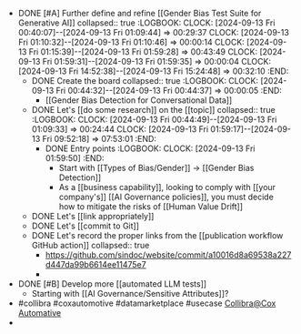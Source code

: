 - DONE [#A] Further define and refine [[Gender Bias Test Suite for Generative AI]]
  collapsed:: true
  :LOGBOOK:
  CLOCK: [2024-09-13 Fri 00:40:07]--[2024-09-13 Fri 01:09:44] =>  00:29:37
  CLOCK: [2024-09-13 Fri 01:10:32]--[2024-09-13 Fri 01:10:46] =>  00:00:14
  CLOCK: [2024-09-13 Fri 01:15:39]--[2024-09-13 Fri 01:59:28] =>  00:43:49
  CLOCK: [2024-09-13 Fri 01:59:31]--[2024-09-13 Fri 01:59:35] =>  00:00:04
  CLOCK: [2024-09-13 Fri 14:52:38]--[2024-09-13 Fri 15:24:48] =>  00:32:10
  :END:
	- DONE Create the board
	  collapsed:: true
	  :LOGBOOK:
	  CLOCK: [2024-09-13 Fri 00:44:32]--[2024-09-13 Fri 00:44:37] =>  00:00:05
	  :END:
		- [[Gender Bias Detection for Conversational Data]]
	- DONE Let's [[do some research]] on the [[topic]]
	  collapsed:: true
	  :LOGBOOK:
	  CLOCK: [2024-09-13 Fri 00:44:49]--[2024-09-13 Fri 01:09:33] =>  00:24:44
	  CLOCK: [2024-09-13 Fri 01:59:17]--[2024-09-13 Fri 09:52:18] =>  07:53:01
	  :END:
		- DONE Entry points
		  :LOGBOOK:
		  CLOCK: [2024-09-13 Fri 01:59:50]
		  :END:
			- Start with [[Types of Bias/Gender]] -> [[Gender Bias Detection]]
			- As a [[business capability]], looking to comply with [[your company's]] [[AI Governance policies]], you must decide how to mitigate the risks of [[Human Value Drift]]
	- DONE Let's [[link appropriately]]
	- DONE Let's [[commit to Git]]
	- DONE Let's record the proper links from the [[publication workflow GitHub action]]
	  collapsed:: true
		- https://github.com/sindoc/website/commit/a10016d8a69538a227d447da99b6614ee11475e7
		-
- DONE [#B] Develop more [[automated LLM tests]]
	- Starting with [[AI Governance/Sensitive Attributes]]?
- #collibra #coxautomotive #datamarketplace #usecase [Collibra@Cox Automative](https://www.collibra.com/us/en/customer-stories/cox-automotive?utm_source=Lutino.io)
-